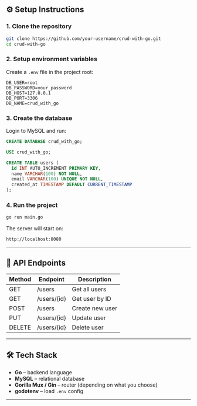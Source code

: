 
## ⚙️ Setup Instructions

### 1. Clone the repository
```bash
git clone https://github.com/your-username/crud-with-go.git
cd crud-with-go
````

### 2. Setup environment variables

Create a `.env` file in the project root:

```env
DB_USER=root
DB_PASSWORD=your_password
DB_HOST=127.0.0.1
DB_PORT=3306
DB_NAME=crud_with_go
```

### 3. Create the database

Login to MySQL and run:

```sql
CREATE DATABASE crud_with_go;

USE crud_with_go;

CREATE TABLE users (
  id INT AUTO_INCREMENT PRIMARY KEY,
  name VARCHAR(100) NOT NULL,
  email VARCHAR(100) UNIQUE NOT NULL,
  created_at TIMESTAMP DEFAULT CURRENT_TIMESTAMP
);
```

### 4. Run the project

```bash
go run main.go
```

The server will start on:

```
http://localhost:8080
```

---

## 📡 API Endpoints

| Method | Endpoint    | Description     |
| ------ | ----------- | --------------- |
| GET    | /users      | Get all users   |
| GET    | /users/{id} | Get user by ID  |
| POST   | /users      | Create new user |
| PUT    | /users/{id} | Update user     |
| DELETE | /users/{id} | Delete user     |

---

## 🛠️ Tech Stack

* **Go** – backend language
* **MySQL** – relational database
* **Gorilla Mux / Gin** – router (depending on what you choose)
* **godotenv** – load `.env` config

---

